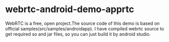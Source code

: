 # webrtc-android-demo-apprtc
WebRTC is a free, open project.The source code of this demo is based on official samples(src/samples/androidapp). I have compiled webrtc source to get required so and jar files, so you can just build it by android studio.
